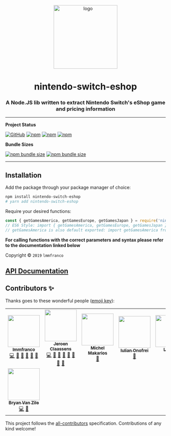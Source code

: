 <div align="center">
  <p>
  <a href="https://www.npmjs.com/package/nintendo-switch-eshop"><img src="https://cdn.favware.tech/img/nintendoeshop.png" height="200" alt="logo"/></a>
  </p>

  <p>
<h1> nintendo-switch-eshop </h1>
<h3> A Node.JS lib written to extract Nintendo Switch's eShop game and pricing information </h3>
  </p>
</div>

---

**Project Status**

[![GitHub](https://img.shields.io/github/license/lmmfranco/nintendo-switch-eshop?logo=github&style=flat-square)](https://github.com/lmmfranco/nintendo-switch-eshop/blob/master/LICENSE)
[![npm](https://img.shields.io/npm/v/nintendo-switch-eshop?color=crimson&label=nintendo-switch-eshop%20version&logo=npm&style=flat-square)](https://www.npmjs.com/package/nintendo-switch-eshop)
[![npm](https://img.shields.io/npm/dw/nintendo-switch-eshop?color=crimson&label=NPM%20Weekly%20Downloads&logo=npm&style=flat-square)](https://www.npmjs.com/package/nintendo-switch-eshop)
[![npm](https://img.shields.io/npm/dt/nintendo-switch-eshop?color=crimson&label=NPM%20Total%20Downloads&logo=npm&style=flat-square)](https://www.npmjs.com/package/nintendo-switch-eshop)

**Bundle Sizes**

[![npm bundle size](https://img.shields.io/bundlephobia/min/nintendo-switch-eshop?label=nintendo-switch-eshop%20-%20minified&logo=webpack&style=flat-square)](https://bundlephobia.com/result?p=nintendo-switch-eshop)
[![npm bundle size](https://img.shields.io/bundlephobia/minzip/nintendo-switch-eshop?label=nintendo-switch-eshop%20-%20minzipped&logo=webpack&style=flat-square)](https://bundlephobia.com/result?p=nintendo-switch-eshop)

---

## Installation

Add the package through your package manager of choice:

```sh
npm install nintendo-switch-eshop
# yarn add nintendo-switch-eshop
```

Require your desired functions:

```js
const { getGamesAmerica, getGamesEurope, getGamesJapan } = require('nintendo-switch-eshop');
// ES6 Style: import { getGamesAmerica, getGamesEurope, getGamesJapan } from 'nintendo-switch-eshop';
// getGamesAmerica is also default exported: import getGamesAmerica from 'nintendo-switch-eshop';
```

**For calling functions with the correct parameters and syntax please refer to the documentation linked below**

Copyright © `2019` `lmmfranco`

## [API Documentation](https://lmmfranco.github.io/nintendo-switch-eshop)

## Contributors ✨

Thanks goes to these wonderful people ([emoji key](https://allcontributors.org/docs/en/emoji-key)):

<!-- ALL-CONTRIBUTORS-LIST:START - Do not remove or modify this section -->
<!-- prettier-ignore-start -->
<!-- markdownlint-disable -->
<table>
  <tr>
    <td align="center"><a href="https://github.com/lmmfranco"><img src="https://avatars2.githubusercontent.com/u/5719409?v=4?s=100" width="100px;" alt=""/><br /><sub><b>lmmfranco</b></sub></a><br /><a href="https://github.com/lmmfranco/nintendo-switch-eshop/commits?author=lmmfranco" title="Code">💻</a> <a href="#ideas-lmmfranco" title="Ideas, Planning, & Feedback">🤔</a> <a href="#projectManagement-lmmfranco" title="Project Management">📆</a> <a href="#question-lmmfranco" title="Answering Questions">💬</a> <a href="https://github.com/lmmfranco/nintendo-switch-eshop/pulls?q=is%3Apr+reviewed-by%3Almmfranco" title="Reviewed Pull Requests">👀</a> <a href="https://github.com/lmmfranco/nintendo-switch-eshop/commits?author=lmmfranco" title="Documentation">📖</a></td>
    <td align="center"><a href="https://favware.tech/"><img src="https://avatars3.githubusercontent.com/u/4019718?v=4?s=100" width="100px;" alt=""/><br /><sub><b>Jeroen Claassens</b></sub></a><br /><a href="https://github.com/lmmfranco/nintendo-switch-eshop/commits?author=Favna" title="Code">💻</a> <a href="#ideas-Favna" title="Ideas, Planning, & Feedback">🤔</a> <a href="#projectManagement-Favna" title="Project Management">📆</a> <a href="#question-Favna" title="Answering Questions">💬</a> <a href="https://github.com/lmmfranco/nintendo-switch-eshop/pulls?q=is%3Apr+reviewed-by%3AFavna" title="Reviewed Pull Requests">👀</a> <a href="#userTesting-Favna" title="User Testing">📓</a> <a href="#maintenance-Favna" title="Maintenance">🚧</a> <a href="https://github.com/lmmfranco/nintendo-switch-eshop/commits?author=Favna" title="Documentation">📖</a></td>
    <td align="center"><a href="https://github.com/mmakarios"><img src="https://avatars0.githubusercontent.com/u/9814055?v=4?s=100" width="100px;" alt=""/><br /><sub><b>Michel Makarios</b></sub></a><br /><a href="https://github.com/lmmfranco/nintendo-switch-eshop/commits?author=mmakarios" title="Documentation">📖</a></td>
    <td align="center"><a href="http://iulianonofrei.com/"><img src="https://avatars0.githubusercontent.com/u/5748627?v=4?s=100" width="100px;" alt=""/><br /><sub><b>Iulian Onofrei</b></sub></a><br /><a href="https://github.com/lmmfranco/nintendo-switch-eshop/commits?author=revolter" title="Documentation">📖</a></td>
    <td align="center"><a href="https://github.com/Lililiuliu"><img src="https://avatars3.githubusercontent.com/u/52712459?v=4?s=100" width="100px;" alt=""/><br /><sub><b>Lililiuliu</b></sub></a><br /><a href="https://github.com/lmmfranco/nintendo-switch-eshop/issues?q=author%3ALililiuliu" title="Bug reports">🐛</a> <a href="https://github.com/lmmfranco/nintendo-switch-eshop/commits?author=Lililiuliu" title="Code">💻</a></td>
    <td align="center"><a href="https://github.com/ende124"><img src="https://avatars1.githubusercontent.com/u/3050747?v=4?s=100" width="100px;" alt=""/><br /><sub><b>ende124</b></sub></a><br /><a href="https://github.com/lmmfranco/nintendo-switch-eshop/issues?q=author%3Aende124" title="Bug reports">🐛</a> <a href="https://github.com/lmmfranco/nintendo-switch-eshop/commits?author=ende124" title="Code">💻</a></td>
    <td align="center"><a href="https://github.com/junyeonglee"><img src="https://avatars3.githubusercontent.com/u/53418618?v=4?s=100" width="100px;" alt=""/><br /><sub><b>junyeonglee</b></sub></a><br /><a href="https://github.com/lmmfranco/nintendo-switch-eshop/issues?q=author%3Ajunyeonglee" title="Bug reports">🐛</a> <a href="https://github.com/lmmfranco/nintendo-switch-eshop/commits?author=junyeonglee" title="Code">💻</a></td>
  </tr>
  <tr>
    <td align="center"><a href="https://github.com/bvanzile"><img src="https://avatars3.githubusercontent.com/u/9438505?v=4?s=100" width="100px;" alt=""/><br /><sub><b>Bryan Van Zile</b></sub></a><br /><a href="https://github.com/lmmfranco/nintendo-switch-eshop/commits?author=bvanzile" title="Code">💻</a> <a href="https://github.com/lmmfranco/nintendo-switch-eshop/issues?q=author%3Abvanzile" title="Bug reports">🐛</a></td>
  </tr>
</table>

<!-- markdownlint-restore -->
<!-- prettier-ignore-end -->

<!-- ALL-CONTRIBUTORS-LIST:END -->

This project follows the [all-contributors](https://github.com/all-contributors/all-contributors) specification. Contributions of any kind welcome!
